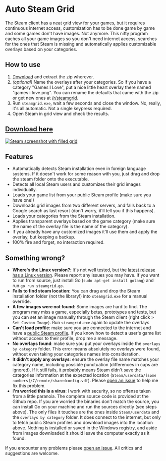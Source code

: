Auto Steam Grid
===============


The Steam client has a neat grid view for your games, but it requires continuous internet access, customization has to be done game by game and some games don't have images. Not anymore. This nifty program caches all your game images so you don't need internet access, searches for the ones that Steam is missing and automatically applies customizable overlays based on your categories.

How to use
----------

1. [Download](https://github.com/boppreh/steamgrid/releases/download/v1.0.3/steamgrid.zip) and extract the zip wherever.
2. *(optional)* Name the overlays after your categories. So if you have a category "Games I Love", put a nice little heart overlay there named "games i love.png". You can rename the defaults that came with the zip or get new ones at [/r/steamgrid](http://www.reddit.com/r/steamgrid/wiki/overlays).
3. Run `steamgrid.exe`, wait a few seconds and close the window. No, really, it's all automatic. Not a single keypress required.
4. Open Steam in grid view and check the results.

[Download here](https://github.com/boppreh/steamgrid/releases/download/v1.0.3/steamgrid.zip)
---

[![Steam screenshot with filled grid](http://i.imgur.com/abnqZ6C.png)](https://github.com/boppreh/steamgrid/releases/download/v1.0.3/steamgrid.zip)


Features
--------

- Automatically detects Steam installation even in foreign language systems. If
  it doesn't work for some reason with you, just drag and drop the steam folder
  onto the executable.
- Detects all local Steam users and customizes their grid images individually.
- Loads your game list from your public Steam profile (make sure you have one!)
- Downloads grid images from two different servers, and falls back to a Google
  search as last resort (don't worry, it'll tell you if this happens).
- Loads your categories from the Steam installation.
- Applies transparent overlays based on the game category (make sure the name
  of the overlay file is the name of the category).
- If you already have any customized images it'll use them and apply the
  overlay, but keeping a backup.
- 100% fire and forget, no interaction required.

Something wrong?
----------------

- **Where's the Linux version?**: It's not well tested, but the [latest release has a Linux version](https://github.com/boppreh/steamgrid/releases/download/v1.0.3/steamgrid-Linux.zip). Please report any issues you may have. If you want to run from source, just install Go (`sudo apt-get install golang`) and run `go run steamgrid.go`.
- **Fails to find steam location**: You can drag and drop the Steam installation folder (not the library!) into `steamgrid.exe` for a manual override.
- **A few images were not found**: Some images are hard to find. The program may miss a game, especially betas, prototypes and tests, but you can set an image manually through the Steam client (right click > `Set Custom Image`). Run `steamgrid.exe` again to update the overlays.
- **Can't load profile**: make sure you are connected to the internet and have a [public Steam profile](http://steamcommunity.com/discussions/forum/1/864980009946155418/). If you know how to detect a user's game list without access to their profile, drop me a message.
- **No overlays found**: make sure you put your overlays inside the `overlays by category` folder. This error means absolutely no overlays were found, without even taking your categories names into consideration.
- **It didn't apply any overlays**: ensure the overlay file name matches your category name, including possible punctuation (differences in caps are ignored). If it still fails, it probably means Steam didn't save the categories information at the expected location (`Steam/userdata/[some numbers]/7/remote/sharedconfig.vdf`). Please [open an issue](https://github.com/boppreh/steamgrid/issues/new) to help me fix this problem.
- **I'm worried this is a virus**: I work with security, so no offense taken from a little paranoia. The complete source code is provided at the Github repo. If you are worried the binaries don't match the source, you can install Go on your machine and run the sources directly (see steps above). The only files it touches are the ones inside `Steam/userdata` and the `overlays by category` folder. It does connect to the internet, but only to fetch public Steam profiles and download images into the location above. Nothing is installed or saved in the Windows registry, and aside from images downloaded it should leave the computer exactly as it found.

If you encounter any problems please [open an issue](https://github.com/boppreh/steamgrid/issues/new). All critics and suggestions are welcome.
